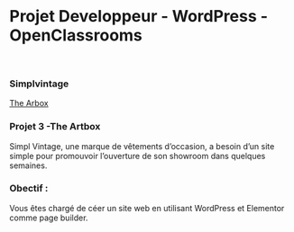 ![]()

# Projet Developpeur - WordPress - OpenClassrooms
</br>

### Simplvintage <br>
<a href="https://raquel-salamone.fr//" target="_blank" alt=Booki style="margin-top: 10px;"> The Arbox</a>
</br>


### Projet 3 -The Artbox <br>
Simpl Vintage, une marque de vêtements d’occasion, a besoin d’un site simple pour promouvoir l’ouverture de son showroom dans quelques semaines.  

### Obectif :<br>
Vous êtes chargé  de céer un site web en utilisant WordPress et Elementor comme page builder. 
<br>
